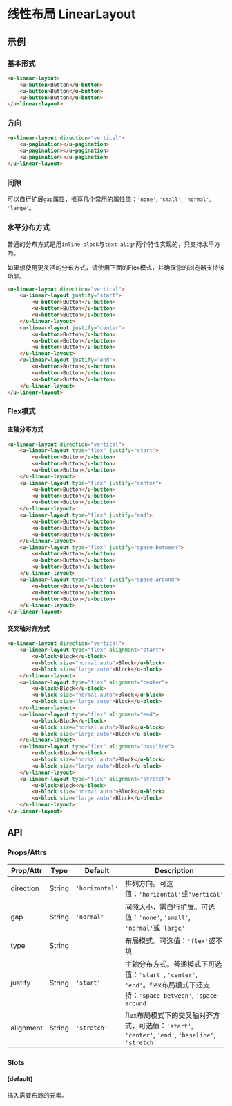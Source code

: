 # 线性布局 LinearLayout

## 示例
### 基本形式

``` html
<u-linear-layout>
    <u-button>Button</u-button>
    <u-button>Button</u-button>
    <u-button>Button</u-button>
</u-linear-layout>
```

### 方向

``` html
<u-linear-layout direction="vertical">
    <u-pagination></u-pagination>
    <u-pagination></u-pagination>
    <u-pagination></u-pagination>
</u-linear-layout>
```

### 间隙

可以自行扩展`gap`属性，推荐几个常用的属性值：`'none'`, `'small'`, `'normal'`, `'large'`。

### 水平分布方式

普通的分布方式是用`inline-block`与`text-align`两个特性实现的，只支持水平方向。

如果想使用更灵活的分布方式，请使用下面的Flex模式，并确保您的浏览器支持该功能。

``` html
<u-linear-layout direction="vertical">
    <u-linear-layout justify="start">
        <u-button>Button</u-button>
        <u-button>Button</u-button>
        <u-button>Button</u-button>
    </u-linear-layout>
    <u-linear-layout justify="center">
        <u-button>Button</u-button>
        <u-button>Button</u-button>
        <u-button>Button</u-button>
    </u-linear-layout>
    <u-linear-layout justify="end">
        <u-button>Button</u-button>
        <u-button>Button</u-button>
        <u-button>Button</u-button>
    </u-linear-layout>
</u-linear-layout>
```

### Flex模式
#### 主轴分布方式

``` html
<u-linear-layout direction="vertical">
    <u-linear-layout type="flex" justify="start">
        <u-button>Button</u-button>
        <u-button>Button</u-button>
        <u-button>Button</u-button>
    </u-linear-layout>
    <u-linear-layout type="flex" justify="center">
        <u-button>Button</u-button>
        <u-button>Button</u-button>
        <u-button>Button</u-button>
    </u-linear-layout>
    <u-linear-layout type="flex" justify="end">
        <u-button>Button</u-button>
        <u-button>Button</u-button>
        <u-button>Button</u-button>
    </u-linear-layout>
    <u-linear-layout type="flex" justify="space-between">
        <u-button>Button</u-button>
        <u-button>Button</u-button>
        <u-button>Button</u-button>
    </u-linear-layout>
    <u-linear-layout type="flex" justify="space-around">
        <u-button>Button</u-button>
        <u-button>Button</u-button>
        <u-button>Button</u-button>
    </u-linear-layout>
</u-linear-layout>
```

#### 交叉轴对齐方式

``` html
<u-linear-layout direction="vertical">
    <u-linear-layout type="flex" alignment="start">
        <u-block>Block</u-block>
        <u-block size="normal auto">Block</u-block>
        <u-block size="large auto">Block</u-block>
    </u-linear-layout>
    <u-linear-layout type="flex" alignment="center">
        <u-block>Block</u-block>
        <u-block size="normal auto">Block</u-block>
        <u-block size="large auto">Block</u-block>
    </u-linear-layout>
    <u-linear-layout type="flex" alignment="end">
        <u-block>Block</u-block>
        <u-block size="normal auto">Block</u-block>
        <u-block size="large auto">Block</u-block>
    </u-linear-layout>
    <u-linear-layout type="flex" alignment="baseline">
        <u-block>Block</u-block>
        <u-block size="normal auto">Block</u-block>
        <u-block size="large auto">Block</u-block>
    </u-linear-layout>
    <u-linear-layout type="flex" alignment="stretch">
        <u-block>Block</u-block>
        <u-block size="normal auto">Block</u-block>
        <u-block size="large auto">Block</u-block>
    </u-linear-layout>
</u-linear-layout>
```

## API
### Props/Attrs

| Prop/Attr | Type | Default | Description |
| --------- | ---- | ------- | ----------- |
| direction | String | `'horizontal'` | 排列方向。可选值：`'horizontal'`或`'vertical'` |
| gap | String | `'normal'` | 间隙大小，需自行扩展。可选值：`'none'`, `'small'`, `'normal'`或`'large'` |
| type | String | | 布局模式。可选值：`'flex'`或不填 |
| justify | String | `'start'` | 主轴分布方式。普通模式下可选值：`'start'`, `'center'`, `'end'`。flex布局模式下还支持：`'space-between'`, `'space-around'` |
| alignment | String | `'stretch'` | flex布局模式下的交叉轴对齐方式，可选值：`'start'`, `'center'`, `'end'`, `'baseline'`, `'stretch'` |

### Slots

#### (default)

插入需要布局的元素。
